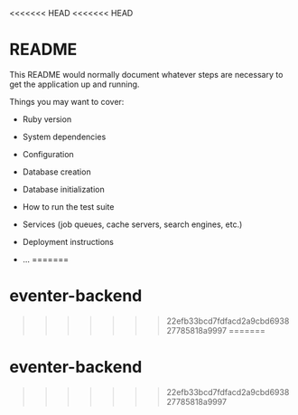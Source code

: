 <<<<<<< HEAD
<<<<<<< HEAD
# README

This README would normally document whatever steps are necessary to get the
application up and running.

Things you may want to cover:

* Ruby version

* System dependencies

* Configuration

* Database creation

* Database initialization

* How to run the test suite

* Services (job queues, cache servers, search engines, etc.)

* Deployment instructions

* ...
=======
# eventer-backend
>>>>>>> 22efb33bcd7fdfacd2a9cbd693827785818a9997
=======
# eventer-backend
>>>>>>> 22efb33bcd7fdfacd2a9cbd693827785818a9997
